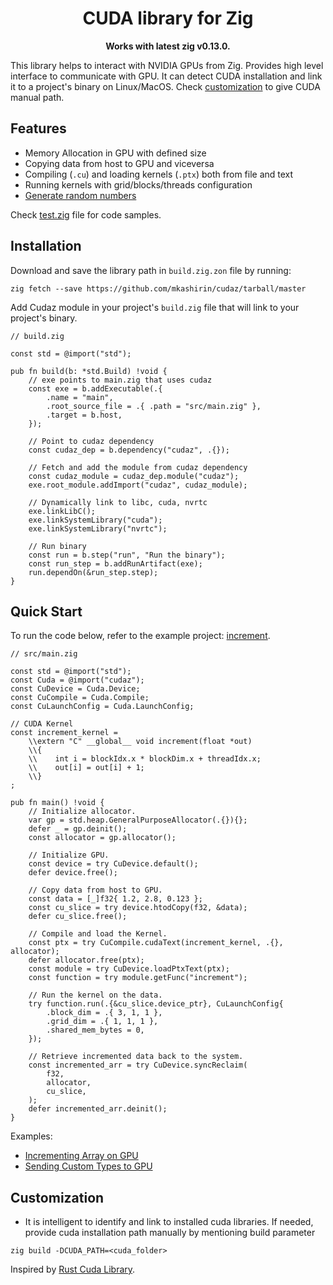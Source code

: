 <h1 align="center">CUDA library for Zig</h1>

<p align="center"><b>Works with latest zig v0.13.0.</b></p>

This library helps to interact with NVIDIA GPUs from Zig. Provides high level
interface to communicate with GPU. It can detect CUDA installation and link it
to a project's binary on Linux/MacOS. Check
[customization](https://github.com/akhildevelops/cudaz/tree/main#Customization)
to give CUDA manual path.

## Features

- Memory Allocation in GPU with defined size
- Copying data from host to GPU and viceversa
- Compiling (`.cu`) and loading kernels (`.ptx`) both from file and text
- Running kernels with grid/blocks/threads configuration
- [Generate random numbers](test/rng.zig)

Check [test.zig](./test.zig) file for code samples.

## Installation

Download and save the library path in `build.zig.zon` file by running:
```shell
zig fetch --save https://github.com/mkashirin/cudaz/tarball/master
```
Add Cudaz module in your project's `build.zig` file that will link to your
project's binary.
```zig
// build.zig

const std = @import("std");

pub fn build(b: *std.Build) !void {
    // exe points to main.zig that uses cudaz
    const exe = b.addExecutable(.{
        .name = "main",
        .root_source_file = .{ .path = "src/main.zig" },
        .target = b.host,
    });

    // Point to cudaz dependency
    const cudaz_dep = b.dependency("cudaz", .{});

    // Fetch and add the module from cudaz dependency
    const cudaz_module = cudaz_dep.module("cudaz");
    exe.root_module.addImport("cudaz", cudaz_module);

    // Dynamically link to libc, cuda, nvrtc
    exe.linkLibC();
    exe.linkSystemLibrary("cuda");
    exe.linkSystemLibrary("nvrtc");

    // Run binary
    const run = b.step("run", "Run the binary");
    const run_step = b.addRunArtifact(exe);
    run.dependOn(&run_step.step);
}
```

## Quick Start

To run the code below, refer to the example project:
[increment](./example/increment).

```zig
// src/main.zig

const std = @import("std");
const Cuda = @import("cudaz");
const CuDevice = Cuda.Device;
const CuCompile = Cuda.Compile;
const CuLaunchConfig = Cuda.LaunchConfig;

// CUDA Kernel
const increment_kernel =
    \\extern "C" __global__ void increment(float *out)
    \\{
    \\    int i = blockIdx.x * blockDim.x + threadIdx.x;
    \\    out[i] = out[i] + 1;
    \\}
;

pub fn main() !void {
    // Initialize allocator.
    var gp = std.heap.GeneralPurposeAllocator(.{}){};
    defer _ = gp.deinit();
    const allocator = gp.allocator();

    // Initialize GPU.
    const device = try CuDevice.default();
    defer device.free();

    // Copy data from host to GPU.
    const data = [_]f32{ 1.2, 2.8, 0.123 };
    const cu_slice = try device.htodCopy(f32, &data);
    defer cu_slice.free();

    // Compile and load the Kernel.
    const ptx = try CuCompile.cudaText(increment_kernel, .{}, allocator);
    defer allocator.free(ptx);
    const module = try CuDevice.loadPtxText(ptx);
    const function = try module.getFunc("increment");

    // Run the kernel on the data.
    try function.run(.{&cu_slice.device_ptr}, CuLaunchConfig{
        .block_dim = .{ 3, 1, 1 },
        .grid_dim = .{ 1, 1, 1 },
        .shared_mem_bytes = 0,
    });

    // Retrieve incremented data back to the system.
    const incremented_arr = try CuDevice.syncReclaim(
        f32,
        allocator,
        cu_slice,
    );
    defer incremented_arr.deinit();
}
```

Examples:
- [Incrementing Array on GPU](examples/increment/)
- [Sending Custom Types to GPU](examples/custom_type/)

## Customization
- It is intelligent to identify and link to installed cuda libraries. If
needed, provide cuda installation path manually by mentioning build parameter
```shell
zig build -DCUDA_PATH=<cuda_folder>
```

Inspired by
[Rust Cuda Library](https://github.com/coreylowman/cudarc/tree/main).
